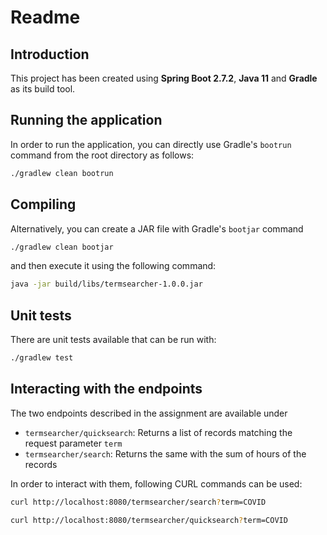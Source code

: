 # Readme

## Introduction

This project has been created using **Spring Boot 2.7.2**, **Java 11** and **Gradle** as its build tool.

## Running the application

In order to run the application, you can directly use Gradle's `bootrun` command from the root directory as follows:

```bash
./gradlew clean bootrun
```

## Compiling

Alternatively, you can create a JAR file with Gradle's `bootjar` command

```bash
./gradlew clean bootjar
```

and then execute it using the following command:

```bash
java -jar build/libs/termsearcher-1.0.0.jar
```

## Unit tests

There are unit tests available that can be run with:

```bash
./gradlew test
```

## Interacting with the endpoints

The two endpoints described in the assignment are available under 
- `termsearcher/quicksearch`: Returns a list of records matching the request parameter `term`
- `termsearcher/search`: Returns the same with the sum of hours of the records

In order to interact with them, following CURL commands can be used:

```bash
curl http://localhost:8080/termsearcher/search?term=COVID
```
```bash
curl http://localhost:8080/termsearcher/quicksearch?term=COVID
```

